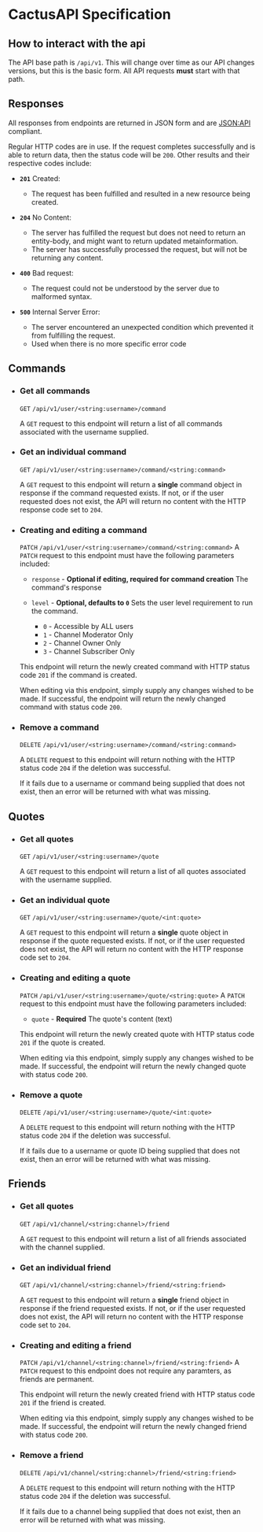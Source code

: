 # CactusAPI Specification

## How to interact with the api

The API base path is `/api/v1`. This will change over time as our API changes versions, but this is the basic form. All API requests **must** start with that path.

## Responses

All responses from endpoints are returned in JSON form and are [JSON:API](http://jsonapi.org/) compliant.

Regular HTTP codes are in use. If the request completes successfully and is able to return data, then the status code will be `200`. Other results and their respective codes include:

   * **`201`** Created:
     * The request has been fulfilled and resulted in a new resource being created.

   * **`204`** No Content:
     * The server has fulfilled the request but does not need to return an entity-body, and might want to return updated metainformation.
     * The server has successfully processed the request, but will not be returning any content.

   * **`400`** Bad request:
     * The request could not be understood by the server due to malformed syntax.

   * **`500`** Internal Server Error:
      * The server encountered an unexpected condition which prevented it from fulfilling the request.
      * Used when there is no more specific error code

## Commands

  * ### Get all commands
    `GET` `/api/v1/user/<string:username>/command`

	   A `GET` request to this endpoint will return a list of all commands associated with the username supplied.

  * ### Get an individual command
    `GET` `/api/v1/user/<string:username>/command/<string:command>`

	A `GET` request to this endpoint will return a **single** command object in response if the command requested exists. If not, or if the user requested does not exist, the API will return no content with the HTTP response code set to `204`.

  * ### Creating and editing a command
    `PATCH` `/api/v1/user/<string:username>/command/<string:command>`
	A `PATCH` request to this endpoint must have the following parameters included:

	* `response` - **Optional if editing, required for command creation**
	  The command's response

	* `level` - **Optional, defaults to `0`**
	  Sets the user level requirement to run the command.
	   * `0` - Accessible by ALL users
	   * `1` - Channel Moderator Only
	   * `2` - Channel Owner Only
	   * `3` - Channel Subscriber Only

    This endpoint will return the newly created command with HTTP status code `201` if the command is created.

	When editing via this endpoint, simply supply any changes wished to be made. If successful, the endpoint will return the newly changed command with status code `200`.

  * ### Remove a command
    `DELETE` `/api/v1/user/<string:username>/command/<string:command>`

	A `DELETE` request to this endpoint will return nothing with the HTTP status code `204` if the deletion was successful.

	If it fails due to a username or command being supplied that does not exist, then an error will be returned with what was missing.

## Quotes

  * ### Get all quotes
    `GET` `/api/v1/user/<string:username>/quote`

	   A `GET` request to this endpoint will return a list of all quotes associated with the username supplied.

  * ### Get an individual quote
    `GET` `/api/v1/user/<string:username>/quote/<int:quote>`

	A `GET` request to this endpoint will return a **single** quote object in response if the quote requested exists. If not, or if the user requested does not exist, the API will return no content with the HTTP response code set to `204`.

  * ### Creating and editing a quote
    `PATCH` `/api/v1/user/<string:username>/quote/<string:quote>`
	A `PATCH` request to this endpoint must have the following parameters included:

	* `quote` - **Required**
	  The quote's content (text)

    This endpoint will return the newly created quote with HTTP status code `201` if the quote is created.

	When editing via this endpoint, simply supply any changes wished to be made. If successful, the endpoint will return the newly changed quote with status code `200`.

  * ### Remove a quote
    `DELETE` `/api/v1/user/<string:username>/quote/<int:quote>`

	A `DELETE` request to this endpoint will return nothing with the HTTP status code `204` if the deletion was successful.

	If it fails due to a username or quote ID being supplied that does not exist, then an error will be returned with what was missing.

## Friends

  * ### Get all quotes
    `GET` `/api/v1/channel/<string:channel>/friend`

	   A `GET` request to this endpoint will return a list of all friends associated with the channel supplied.

  * ### Get an individual friend
    `GET` `/api/v1/channel/<string:channel>/friend/<string:friend>`

	A `GET` request to this endpoint will return a **single** friend object in response if the friend requested exists. If not, or if the user requested does not exist, the API will return no content with the HTTP response code set to `204`.

  * ### Creating and editing a friend
    `PATCH` `/api/v1/channel/<string:channel>/friend/<string:friend>`
	A `PATCH` request to this endpoint does not require any paramters, as friends are permanent.

    This endpoint will return the newly created friend with HTTP status code `201` if the friend is created.

	When editing via this endpoint, simply supply any changes wished to be made. If successful, the endpoint will return the newly changed friend with status code `200`.

  * ### Remove a friend
    `DELETE` `/api/v1/channel/<string:channel>/friend/<string:friend>`

	A `DELETE` request to this endpoint will return nothing with the HTTP status code `204` if the deletion was successful.

	If it fails due to a channel being supplied that does not exist, then an error will be returned with what was missing.

